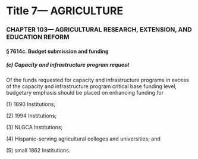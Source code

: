 
# Title 7— AGRICULTURE
### CHAPTER 103— AGRICULTURAL RESEARCH, EXTENSION, AND EDUCATION REFORM
#### § 7614c. Budget submission and funding
##### (c) Capacity and infrastructure program request

Of the funds requested for capacity and infrastructure programs in excess of the capacity and infrastructure program critical base funding level, budgetary emphasis should be placed on enhancing funding for

(1) 1890 Institutions;

(2) 1994 Institutions;

(3) NLGCA Institutions;

(4) Hispanic-serving agricultural colleges and universities; and

(5) small 1862 Institutions.
